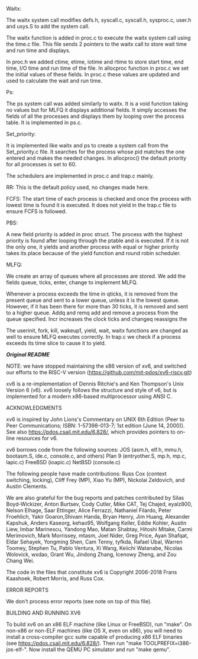 Waitx:

The waitx system call modifies defs.h, syscall.c, syscall.h, sysproc.c, 
user.h and usys.S to add the system call.

The waitx function is added in proc.c to execute the waitx system call
using the time.c file. This file sends 2 pointers to the waitx call to 
store wait time and run time and displays.

In proc.h we added ctime, etime, iotime and rtime to store start time, 
end time, I/O time and run time of the file. In allocproc function in
proc.c we set the initial values of these fields. In proc.c these 
values are updated and used to calculate the wait and run time.

Ps:

The ps system call was added similarly to waitx. It is a void function 
taking no values but for MLFQ it displays additional fields. It simply
accesses the fields of all the processes and displays them by looping
over the process table. It is implemented in ps.c.

Set_priority:

It is implemented like waitx and ps to create a system call from the 
Set_priority.c file. It searches for the process whose pid matches
the one entered and makes the needed changes. In allocproc() the 
default priority for all processes is set to 60.


The schedulers are implemented in proc.c and trap.c mainly.

RR:
This is the default policy used, no changes made here.

FCFS:
The start time of each process is checked and once the process with 
lowest time is found it is executed. It does not yield in the trap.c
file to ensure FCFS is followed.

PBS:

A new field priority is added in proc struct. The process with the 
highest priority is found after looping through the ptable and is 
executed. If it is not the only one, it yields and another process 
with equal or higher priority takes its place because of the yield
function and round robin scheduler.

MLFQ:

We create an array of queues where all processes are stored. We add
the fields queue, ticks, enter, change to implement MLFQ.

Whenever a process exceeds the time in qticks, it is removed from the
present queue and sent to a lower queue, unless it is the lowest queue. 
However, if it has been there for more than 30 ticks, it is removed and 
sent to a higher queue. Addq and remq add and remove a process from the 
queue specified. Incr increases the clock ticks and changeq reassigns the 

The userinit, fork, kill, wakeup1, yield, wait, waitx functions are changed
as well to ensure MLFQ executes correctly. In trap.c we check if a process
exceeds its time slice to cause it to yield.


***Original README***




NOTE: we have stopped maintaining the x86 version of xv6, and switched
our efforts to the RISC-V version
(https://github.com/mit-pdos/xv6-riscv.git)

xv6 is a re-implementation of Dennis Ritchie's and Ken Thompson's Unix
Version 6 (v6).  xv6 loosely follows the structure and style of v6,
but is implemented for a modern x86-based multiprocessor using ANSI C.

ACKNOWLEDGMENTS

xv6 is inspired by John Lions's Commentary on UNIX 6th Edition (Peer
to Peer Communications; ISBN: 1-57398-013-7; 1st edition (June 14,
2000)). See also https://pdos.csail.mit.edu/6.828/, which
provides pointers to on-line resources for v6.

xv6 borrows code from the following sources:
    JOS (asm.h, elf.h, mmu.h, bootasm.S, ide.c, console.c, and others)
    Plan 9 (entryother.S, mp.h, mp.c, lapic.c)
    FreeBSD (ioapic.c)
    NetBSD (console.c)

The following people have made contributions: Russ Cox (context switching,
locking), Cliff Frey (MP), Xiao Yu (MP), Nickolai Zeldovich, and Austin
Clements.

We are also grateful for the bug reports and patches contributed by Silas
Boyd-Wickizer, Anton Burtsev, Cody Cutler, Mike CAT, Tej Chajed, eyalz800,
Nelson Elhage, Saar Ettinger, Alice Ferrazzi, Nathaniel Filardo, Peter
Froehlich, Yakir Goaron,Shivam Handa, Bryan Henry, Jim Huang, Alexander
Kapshuk, Anders Kaseorg, kehao95, Wolfgang Keller, Eddie Kohler, Austin
Liew, Imbar Marinescu, Yandong Mao, Matan Shabtay, Hitoshi Mitake, Carmi
Merimovich, Mark Morrissey, mtasm, Joel Nider, Greg Price, Ayan Shafqat,
Eldar Sehayek, Yongming Shen, Cam Tenny, tyfkda, Rafael Ubal, Warren
Toomey, Stephen Tu, Pablo Ventura, Xi Wang, Keiichi Watanabe, Nicolas
Wolovick, wxdao, Grant Wu, Jindong Zhang, Icenowy Zheng, and Zou Chang Wei.

The code in the files that constitute xv6 is
Copyright 2006-2018 Frans Kaashoek, Robert Morris, and Russ Cox.

ERROR REPORTS

We don't process error reports (see note on top of this file).

BUILDING AND RUNNING XV6

To build xv6 on an x86 ELF machine (like Linux or FreeBSD), run
"make". On non-x86 or non-ELF machines (like OS X, even on x86), you
will need to install a cross-compiler gcc suite capable of producing
x86 ELF binaries (see https://pdos.csail.mit.edu/6.828/).
Then run "make TOOLPREFIX=i386-jos-elf-". Now install the QEMU PC
simulator and run "make qemu".